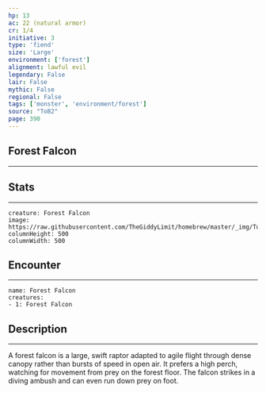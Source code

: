 ```yaml
---
hp: 13
ac: 22 (natural armor)
cr: 1/4
initiative: 3
type: 'fiend'    
size: 'Large'
environment: ['forest']
alignment: lawful evil
legendary: False
lair: False
mythic: False
regional: False
tags: ['monster', 'environment/forest']
source: "ToB2"
page: 390
---
```


## Forest Falcon
---



## Stats
---

```statblock
creature: Forest Falcon
image: https://raw.githubusercontent.com/TheGiddyLimit/homebrew/master/_img/ToB2/creature/token/Forest%20Falcon%20%28Token%29.png
columnHeight: 500
columnWidth: 500
```

## Encounter
---

```encounter-table
name: Forest Falcon
creatures:
- 1: Forest Falcon
```

## Description
---
A forest falcon is a large, swift raptor adapted to agile flight through dense canopy rather than bursts of speed in open air. It prefers a high perch, watching for movement from prey on the forest floor. The falcon strikes in a diving ambush and can even run down prey on foot.





